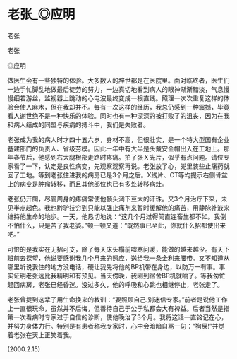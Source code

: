 # 老张_◎应明

老张

老张

◎应明

做医生会有一些独特的体验。大多数人的辞世都是在医院里。面对临终者，医生们一边手忙脚乱地做最后徒劳的努力，一边真切地看到病人的眼神渐渐黯淡，气息慢慢细若游丝，监视器上跳动的心电波最终变成一根直线。照理一次次重复这样的体验会使人麻木，但在我却并不。每有一次这样的经历，我总仍感到一种震撼，毕竟看人谢世绝不是一种快乐的体验。同时也有一种深深的被打败了的沮丧，因为在我和病人结成的同盟与疾病的搏斗中，我们是失败者。

老张成为我的病人时才四十五六岁，身材不高，但很壮实，是一个特大型国有企业基建部门的负责人、省级劳模。因此一年中有大半是头戴安全帽出入在工地上。那年春节后，他感到右大腿根部走路时疼痛。拍了张Ｘ光片，似乎有点问题。请位专家看了一下，认定是良性病变，先观察观察再说。老张放了心，兜里装些止痛药就回了工地。等到老张住进我的病房已是3个月之后。X线片、CT等均提示右侧骨盆上的病变是肿瘤转移，而且其他部位也已有多处转移病灶。

老张仍开朗，尽管周身的疼痛常使他额头淌下豆大的汗珠。又3个月治疗下来，未见半点起色。我也黔驴技穷到只能以强止痛剂来暂时缓解他的痛苦，用静脉补液来维持他生命的地步。一天，他恳切地说：“这几个月过得简直连畜生都不如。我倒不怕什么，只是苦了我老婆。”顿一顿又道：“既然事已至此，你就什么招都使出来吧。”

可恨的是我实在无招可支，除了每天床头榻前嘘寒问暖，能做的越来越少。有天下班前去探望，他说要感谢我几个月来的照应，送给我一条金利来腰带。又不知道从哪里听说我住的地方没电话，硬让我先将他的BP机带在身边，以防万一有事。事实证明老张远比我精明和有预见。当天傍晚，我刚到宿舍BP机就响了。等我匆忙赶回病房，老张已经昏迷。没过多久，他的呼吸和心跳也相继停止，老张走了。

老张曾提到这辈子用生命换来的教训：“要照顾自己.别迷信专家。”前者是说他工作上一直很玩命，虽然并不后悔，但善待自己于公于私都会大有裨益。后者当然是指第一次看病时专家过于自信的诊断，使他晚治了3个月。我将这话一直铭记在心，并努力身体力行。特别是有患者称我专家时，心中会暗暗自骂一句：“狗屎!”并觉着老张在天上正笑着我。

(2000.2.15)